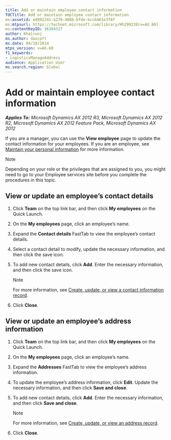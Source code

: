 ```yaml
---
title: Add or maintain employee contact information
TOCTitle: Add or maintain employee contact information
ms:assetid: ed892241-a270-408b-bfde-bcc6461e3f8f
ms:mtpsurl: https://technet.microsoft.com/library/Hh299220(v=AX.60)
ms:contentKeyID: 36384327
author: Khairunj
ms.author: daxcpft
ms.date: 04/18/2014
mtps_version: v=AX.60
f1_keywords:
- LogisticsManageAddress
audience: Application User
ms.search.region: Global
---
```


# Add or maintain employee contact information 


_**Applies To:** Microsoft Dynamics AX 2012 R3, Microsoft Dynamics AX 2012 R2, Microsoft Dynamics AX 2012 Feature Pack, Microsoft Dynamics AX 2012_

If you are a manager, you can use the **View employee** page to update the contact information for your employees. If you are an employee, see [Maintain your personal information](maintain-your-personal-information.md) for more information.


> [!NOTE]
> <P>Depending on your role or the privileges that are assigned to you, you might need to go to your Employee services site before you complete the procedures in this topic.</P>



## View or update an employee’s contact details

1.  Click **Team** on the top link bar, and then click **My employees** on the Quick Launch.

2.  On the **My employees** page, click an employee’s name.

3.  Expand the **Contact details** FastTab to view the employee’s contact details.

4.  Select a contact detail to modify, update the necessary information, and then click the save icon.

5.  To add new contact details, click **Add**. Enter the necessary information, and then click the save icon.
    

    > [!NOTE]
    > <P>For more information, see <A href="create-update-or-view-a-contact-information-record.md">Create, update, or view a contact information record</A>.</P>



6.  Click **Close**.

## View or update an employee’s address information

1.  Click **Team** on the top link bar, and then click **My employees** on the Quick Launch.

2.  On the **My employees** page, click an employee’s name.

3.  Expand the **Addresses** FastTab to view the employee’s address information.

4.  To update the employee’s address information, click **Edit**. Update the necessary information, and then click **Save and close**.

5.  To add new contact details, click **Add**. Enter the necessary information, and then click **Save and close**.
    

    > [!NOTE]
    > <P>For more information, see <A href="create-update-or-view-an-address-record.md">Create, update, or view an address record</A>.</P>



6.  Click **Close**.

  


